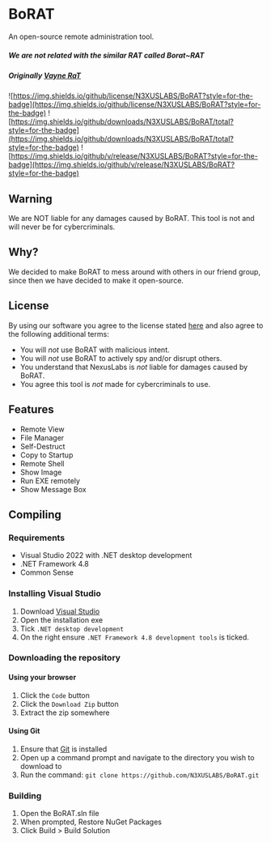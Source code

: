 # BoRAT
An open-source remote administration tool.
##### We are not related with the similar RAT called Borat~RAT
##### Originally [Vayne RaT](https://github.com/TheM4hd1/Vayne-RaT)

![https://img.shields.io/github/license/N3XUSLABS/BoRAT?style=for-the-badge](https://img.shields.io/github/license/N3XUSLABS/BoRAT?style=for-the-badge)
![https://img.shields.io/github/downloads/N3XUSLABS/BoRAT/total?style=for-the-badge](https://img.shields.io/github/downloads/N3XUSLABS/BoRAT/total?style=for-the-badge)
![https://img.shields.io/github/v/release/N3XUSLABS/BoRAT?style=for-the-badge](https://img.shields.io/github/v/release/N3XUSLABS/BoRAT?style=for-the-badge)

## Warning
We are NOT liable for any damages caused by BoRAT. This tool is not and will never be for cybercriminals.

## Why?
We decided to make BoRAT to mess around with others in our friend group, since then we have decided to make it open-source.

## License
By using our software you agree to the license stated [here](LICENSE.md) and also agree to the following additional terms:
- You will *not* use BoRAT with malicious intent.
- You will *not* use BoRAT to actively spy and/or disrupt others.
- You understand that NexusLabs is *not* liable for damages caused by BoRAT.
- You agree this tool is *not* made for cybercriminals to use.

## Features
- Remote View
- File Manager
- Self-Destruct
- Copy to Startup
- Remote Shell
- Show Image
- Run EXE remotely
- Show Message Box

## Compiling
### Requirements
- Visual Studio 2022 with .NET desktop development
- .NET Framework 4.8
- Common Sense

### Installing Visual Studio
1. Download [Visual Studio](https://visualstudio.microsoft.com/vs/community/)
2. Open the installation exe
3. Tick `.NET desktop development`
4. On the right ensure `.NET Framework 4.8 development tools` is ticked.

### Downloading the repository
#### Using your browser
1. Click the `Code` button
2. Click the `Download Zip` button
3. Extract the zip somewhere

#### Using Git
1. Ensure that [Git](https://gitforwindows.org/) is installed
2. Open up a command prompt and navigate to the directory you wish to download to
3. Run the command: `git clone https://github.com/N3XUSLABS/BoRAT.git`

### Building
1. Open the BoRAT.sln file
2. When prompted, Restore NuGet Packages
3. Click Build > Build Solution
